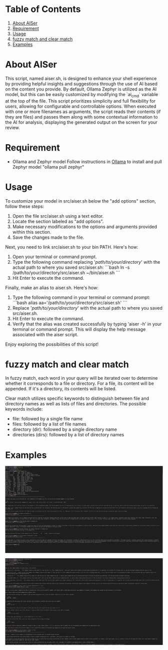 
# Table of Contents

1.  [About AISer](#org6989819)
2.  [Requirement](#orgb29af03)
3.  [Usage](#orgc67858c)
4.  [fuzzy match and clear match](#org30605b5)
5.  [Examples](#orgcd0678b)



<a id="org6989819"></a>

# About AISer

This script, named aiser.sh, is designed to enhance your shell experience by providing helpful insights and suggestions through the use of AI
based on the content you provide. By default, Ollama Zephyr is utilized as the AI model, but this can be easily customized by modifying the \`ai<sub>cmd</sub>\`
variable at the top of the file. This script prioritizes simplicity and full flexibility for users, allowing for configurable and controllable options.
When executed with one or more filenames as arguments, the script reads their contents (if they are files) and passes them along with some contextual
information to the AI for analysis, displaying the generated output on the screen for your review.


<a id="orgb29af03"></a>

# Requirement

-   Ollama and Zephyr model
    Follow instructions in [Ollama](https://github.com/ollama/ollama) to install and pull Zephyr model "ollama pull zephyr"


<a id="orgc67858c"></a>

# Usage

To customize your model in src/aiser.sh below the "add options" section, follow these steps:

1.  Open the file src/aiser.sh using a text editor.
2.  Locate the section labeled as "add options".
3.  Make necessary modifications to the options and arguments provided within this section.
4.  Save the changes made to the file.

Next, you need to link src/aiser.sh to your bin PATH. Here's how:

1.  Open your terminal or command prompt.
2.  Type the following command replacing '*path/to/your/directory*' with the actual path to where you saved src/aiser.sh:
    \`\`\`bash
    ln -s /path/to/your/directory/src/aiser.sh ~/bin/aiser.sh
    \`\`\`
3.  Hit Enter to execute the command.

Finally, make an alias to aiser.sh. Here's how:

1.  Type the following command in your terminal or command prompt:
    \`\`\`bash
    alias aa='/path/to/your/directory/src/aiser.sh'
    \`\`\`
2.  Replace '*path/to/your/directory*' with the actual path to where you saved src/aiser.sh.
3.  Hit Enter to execute the command.
4.  Verify that the alias was created successfully by typing 'aiser -h' in your terminal or command prompt. This will display the help message associated with the aiser script.

Enjoy exploring the possibilities of this script!


<a id="org30605b5"></a>

# fuzzy match and clear match

In fuzzy match, each word in your query will be iterated over to determine whether it corresponds to a file or directory. For a file, its content will be appended. If it's a directory, its contents will be listed.

Clear match utilizes specific keywords to distinguish between file and directory names as well as lists of files and directories. The possible keywords include:

-   file: followed by a single file name
-   files: followed by a list of file names
-   directory (dir): followed by a single directory name
-   directories (dirs): followed by a list of directory names


<a id="orgcd0678b"></a>

# Examples

![img](./figs/p1.png "Operate files")

![img](./figs/p2.png "Query commands")

